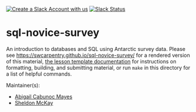[![Create a Slack Account with us](https://img.shields.io/badge/Create_Slack_Account-The_Carpentries-071159.svg)](https://swc-slack-invite.herokuapp.com/) 
 [![Slack Status](https://img.shields.io/badge/Slack_Channel-swc--sql-E01563.svg)](https://swcarpentry.slack.com/messages/C9X3YNVNY) 


sql-novice-survey
=================

An introduction to databases and SQL using Antarctic survey data.
Please see <https://swcarpentry.github.io/sql-novice-survey/> for a rendered version of this material,
[the lesson template documentation][lesson-example]
for instructions on formatting, building, and submitting material,
or run `make` in this directory for a list of helpful commands.

Maintainer(s):

* [Abigail Cabunoc Mayes][cabunoc-mayes-abigail]
* [Sheldon McKay][mckay-sheldon]

[cabunoc-mayes-abigail]: http://software-carpentry.org/team/#cabunoc_abigail
[lesson-example]: https://swcarpentry.github.com/lesson-example/
[mckay-sheldon]: http://software-carpentry.org/team/#mckay_sheldon
